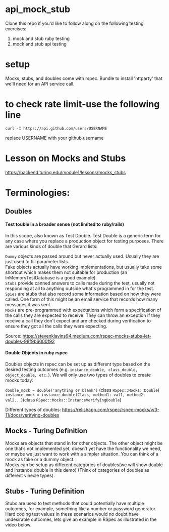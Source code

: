 # api_mock_stub

Clone this repo if you'd like to follow along on the following testing exercises:
1. mock and stub ruby testing
2. mock and stub api testing

# setup
  Mocks, stubs, and doubles come with rspec. Bundle to install 'httparty' that we'll need for an API service call.  

# to check rate limit-use the following line
```
curl -I https://api.github.com/users/USERNAME
```
replace USERNAME with your github username  

# Lesson on Mocks and Stubs
https://backend.turing.edu/module1/lessons/mocks_stubs

# Terminologies:

## Doubles

#### Test touble in a broader sense (not limited to ruby/rails)
In this scope, also known as Test Double. Test Double is a generic term for any case where you replace a production object for testing purposes. There are various kinds of double that Gerard lists:  

`Dummy` objects are passed around but never actually used. Usually they are just used to fill parameter lists.  
Fake objects actually have working implementations, but usually take some shortcut which makes them not suitable for production (an InMemoryTestDatabase is a good example).  
`Stubs` provide canned answers to calls made during the test, usually not responding at all to anything outside what's programmed in for the test.  
`Spies` are stubs that also record some information based on how they were called. One form of this might be an email service that records how many messages it was sent.  
`Mocks` are pre-programmed with expectations which form a specification of the calls they are expected to receive. They can throw an exception if they receive a call they don't expect and are checked during verification to ensure they got all the calls they were expecting.  

Source: https://stevenklavins94.medium.com/rspec-mocks-stubs-let-doubles-98f9b6000f92

#### Double Objects in ruby rspec
Doubles objects in rspec can be set up as different type based on the desired testing outcomes (e.g. `instance_double, class_double, object_double, etc.`). We will only use two types of doubles to create mocks today:  

`double_mock = double('anything or blank')` (class  `RSpec::Mocks::Double`)
`instance_mock = instance_double(Class, method1: val1, method2: val2...`)(class `RSpec::Mocks::InstanceVerifyingDouble`)

Different types of doubles: https://relishapp.com/rspec/rspec-mocks/v/3-11/docs/verifying-doubles

## Mocks - Turing Definition

Mocks are objects that stand in for other objects. The other object might be one that’s not implemented yet, doesn’t yet have the functionality we need, or maybe we just want to work with a simpler situation. You can think of a mock as fake or a dummy object.   
Mocks can be setup as different categories of doubles(we will show double and instance_double in this demo) (Think of categories of doubles as different vihecle types).  

## Stubs - Turing Definition

Stubs are used to test methods that could potentially have multiple outcomes, for example, something like a number or password generator. Hard coding test values in these scenarios would no doubt have undesirable outcomes, lets give an example in RSpec as illustrated in the video below.  


